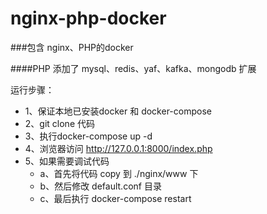 # nginx-php-docker

###包含 nginx、PHP的docker

####PHP 添加了 mysql、redis、yaf、kafka、mongodb 扩展

运行步骤：

+   1、保证本地已安装docker 和 docker-compose
+   2、git clone 代码
+   3、执行docker-compose up -d 
+   4、浏览器访问  http://127.0.0.1:8000/index.php
+   5、如果需要调试代码  
    -   a、首先将代码 copy 到 ./nginx/www 下
    -   b、然后修改 default.conf 目录
    -   c、最后执行 docker-compose restart
